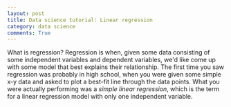 ```yaml
---
layout: post
title: Data science tutorial: Linear regression
category: data science
comments: True
---
```


What is regression? Regression is when, given some data consisting of some independent variables and dependent variables, we'd like come up with some model that best explains their relationship. The first time you saw regression was probably in high school, when you were given some simple x-y data and asked to plot a best-fit line through the data points. What you were actually performing was a *simple linear regression*, which is the term for a linear regression model with only one independent variable. 